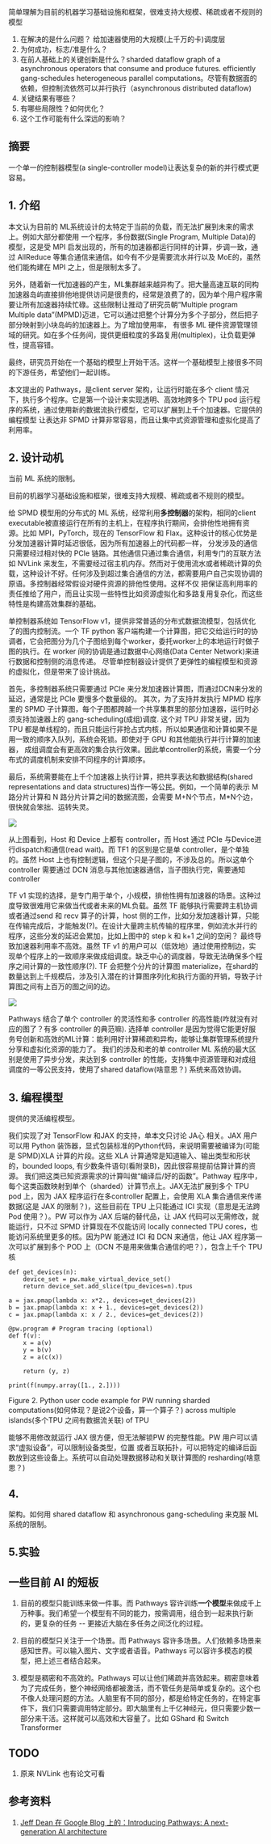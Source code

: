 简单理解为目前的机器学习基础设施和框架，很难支持大规模、稀疏或者不规则的模型

1. 在解决的是什么问题？ 给加速器使用的大规模(上千万的卡)调度层
2. 为何成功，标志/准是什么？
3. 在前人基础上的关键创新是什么？sharded dataflow graph of a asynchronous operators that consume and produce futures. efficiently gang-schedules heterogeneous parallel computations。尽管有数据面的依赖，但控制流依然可以并行执行（asynchronous distributed dataflow)
4. 关键结果有哪些？
5. 有哪些局限性？如何优化？
6. 这个工作可能有什么深远的影响？

## 摘要
一个单一的控制器模型(a single-controller model)让表达复杂的新的并行模式更容易。

## 1. 介绍
本文认为目前的 ML系统设计的太特定于当前的负载，而无法扩展到未来的需求上。例如大部分都使用 一个程序，多份数据(Single Program, Multiple Data)的模型，这是受 MPI 启发出现的，所有的加速器都运行同样的计算，步调一致，通过 AllReduce 等集合通信来通信。如今有不少是需要流水并行以及 MoE的，虽然他们能构建在
MPI 之上，但是限制太多了。

另外，随着新一代加速器的产生，ML集群越来越异构了。把大量高速互联的同构加速器岛屿直接排他地提供访问是很贵的，经常是浪费了的，因为单个用户程序需要让所有加速器持续忙碌。这些限制让推动了研究员朝“Multiple program Multiple data”(MPMD)迈进，它可以通过把整个计算分为多个子部分，然后把子部分映射到小块岛屿的加速器上。为了增加使用率，
有很多 ML 硬件资源管理领域的研究。如在多个任务间，提供更细粒度的多路复用(multiplex)，让负载更弹性，提高容错。

最终，研究员开始在一个基础的模型上开始干活。这样一个基础模型上接很多不同的下游任务，希望他们一起训练。

本文提出的 Pathways，是client server 架构，让运行时能在多个 client 情况下，执行多个程序。它是第一个设计来实现透明、高效地跨多个 TPU pod 运行程序的系统，通过使用新的数据流执行模型，它可以扩展到上千个加速器。它提供的编程模型
让表达非 SPMD 计算非常容易，而且让集中式资源管理和虚拟化提高了利用率。

## 2. 设计动机
当前 ML 系统的限制。

目前的机器学习基础设施和框架，很难支持大规模、稀疏或者不规则的模型。

给  SPMD 模型用的分布式的 ML 系统，经常利用**多控制器**的架构，相同的client executable被直接运行在所有的主机上，在程序执行期间，会排他性地拥有资源。比如 MPI，PyTorch，现在的 TensorFlow 和 Flax。这种设计的核心优势是分发加速器计算时延迟很低，因为所有加速器上的代码都一样，
分发涉及的通信只需要经过相对快的 PCIe 链路。其他通信只通过集合通信，利用专门的互联方法如 NVLink 来发生，不需要经过宿主机内存。然而对于使用流水或者稀疏计算的负载，这种设计不好。任何涉及到超过集合通信的方法，都需要用户自己实现协调的原语。多控制器经常假设对硬件资源的排他性使用。这样不仅
把保证高利用率的责任推给了用户，而且让实现一些特性比如资源虚拟化和多路复用复杂化，而这些特性是构建高效集群的基础。

单控制器系统如 TensorFlow v1，提供非常普适的分布式数据流模型，包括优化了的图内控制流。一个 TF python 客户端构建一个计算图，把它交给运行时的协调者，它会把图分为几个子图给到每个worker，委托worker上的本地运行时做子图的执行。在 worker 间的协调是通过数据中心网络(Data Center Network)来进行数据和控制侧的消息传递。
尽管单控制器设计提供了更弹性的编程模型和资源的虚拟化，但是带来了设计挑战。

首先，多控制器系统只需要通过 PCIe 来分发加速器计算图，而通过DCN来分发的延迟，通常是比 PCIe 要慢多个数量级的。
其次，为了支持并发执行 MPMD 程序里的 SPMD 子计算图，每个子图都跨越一个共享集群里的部分加速器，运行时必须支持加速器上的 gang-scheduling(成组)调度. 这个对 TPU 非常关键，因为 TPU 都是单线程的，而且只能运行非抢占式内核，所以如果通信和计算如果不是用一致的顺序入队列，系统会死锁。即使对于 GPU 和其他能执行并行计算的加速器，
成组调度会有更高效的集合执行效果。因此单controller的系统，需要一个分布式的调度机制来安排不同程序的计算顺序。

最后，系统需要能在上千个加速器上执行计算，把共享表达和数据结构(shared representations and data structures)当作一等公民。例如，一个简单的表示 M 路分片计算和 N 路分片计算之间的数据流图，会需要 M+N个节点，M*N个边，很快就会笨拙、运转失灵。

![](./imgs/dispatch-overheads-1.png)

从上图看到，Host 和 Device 上都有 controller，而 Host 通过 PCIe 与Device进行dispatch和通信(read wait)。而 TF1 的区别是它是单 controller，是个单独的。虽然 Host 上也有控制逻辑，但这个只是子图的，不涉及总的。所以这单个 controller 需要通过 DCN 消息与其他加速器通信，当子图执行完，需要通知 controller

TF v1 实现的选择，是专门用于单个，小规模，排他性拥有加速器的场景。这种过度导致很难用它来做当代或者未来的ML负载。虽然 TF 能够执行需要跨主机协调或者通过send 和 recv 算子的计算，host 侧的工作，比如分发加速器计算，只能在传输完成后，才能触发(?)。在设计大量跨主机传输的程序里，例如流水并行的程序，这些分发的延迟会累加，比如上图中的 step k 和 k+1 之间的空闲？
最终导致加速器利用率不高效。虽然 TF v1 的用户可以（低效地）通过使用控制边，实现单个程序上的一致顺序来做成组调度。缺乏中心的调度器，导致无法确保多个程序之间计算的一致性顺序(?). TF 会把整个分片的计算图 materialize，在shard的数量达到上千规模后，涉及引入潜在的计算图序列化和执行方面的开销，导致子计算图之间有上百万的图之间的边。



![](./imgs/dispatch-overheads-2.png)

Pathways 结合了单个 controller 的灵活性和多 controller 的高性能(咋就没有对应的图了？有多 controller 的典范嘛). 选择单 controller 是因为觉得它能更好服务号创新和高效的ML计算：能利用好计算稀疏和异构，能够让集群管理系统提升分享和虚拟化资源的能力了。
我们的涉及和老的单 controller ML 系统的最大区别是使用了异步分发，来达到多 controller 的性能，支持集中资源管理和对成组调度的一等公民支持，使用了shared dataflow(啥意思？) 系统来高效协调。


## 3. 编程模型
提供的灵活编程模型。

我们实现了对 TensorFlow 和JAX 的支持，单本文只讨论 JA心 相关。JAX 用户可以用 Python 装饰器，显式包装标准的Python代码，来说明需要被编译为(可能是 SPMD)XLA 计算的片段。这些 XLA 计算通常是知道输入、输出类型和形状的，bounded loops, 有少数条件语句(看附录B)，因此很容易提前估算计算的资源。
我们把这类已知资源需求的计算叫做“编译后/好的函数”。Pathway 程序中，每个这类函数映射到单个（sharded）计算节点上。JAX无法扩展到多个 TPU pod 上，因为 JAX 程序运行在多controller 配置上，会使用 XLA 集合通信来传递数据(这是 JAX 的限制？)，这些目前在 TPU 上只能通过 ICI 实现（意思是无法跨Pod 使用？）。PW 可以作为 JAX 后端的替代品，让 JAX
代码可以无需修改，就能运行，只不过 SPMD 计算现在不仅能访问 locally connected TPU cores，也能访问系统里更多的核。因为PW 能通过 ICI 和 DCN 来通信，他让 JAX 程序第一次可以扩展到多个 POD 上（DCN 不是用来做集合通信的吧？），包含上千个 TPU 核

```
def get_devices(n):
    device_set = pw.make_virtual_device_set()
    return device_set.add_slice(tpu_devices=n).tpus
    
a = jax.pmap(lambda x: x*2., devices=get_devices(2))
b = jax.pmap(lambda x: x + 1., devices=get_devices(2))
c = jax.pmap(lambda x: x / 2., devices=get_devices(2))

@pw.program # Program tracing (optional)
def f(v):
    x = a(v)
    y = b(v)
    z = a(c(x))

    return (y, z)
    
print(f(numpy.array([1., 2.])))
```

Figure 2. Python user code example for PW running sharded computations(如何体现？是说2个设备，算一个算子？) across multiple islands(多个TPU 之间有数据流关联) of TPU

能够不用修改就运行 JAX 很方便，但无法解锁PW 的完整性能。PW 用户可以请求“虚拟设备”，可以限制设备类型，位置 或者互联拓扑，可以把特定的编译后函数放到这些设备上。系统可以自动处理数据移动和关联计算图的 resharding(啥意思？)
## 4. 
架构。如何用 shared dataflow 和 asynchronous gang-scheduling 来克服 ML 系统的限制。

## 5.实验

## 一些目前 AI 的短板
1. 目前的模型只能训练来做一件事。而 Pathways 容许训练**一个模型**来做成千上万种事。我们希望一个模型有不同的能力，按需调用，组合到一起来执行新的，更复杂的任务 -- 更接近大脑在多任务之间泛化的过程。

2. 目前的模型只关注于一个场景。而 Pathways 容许多场景。人们依赖多场景来感知世界。可以输入图片、文字或者语音。Pathways 可以容许多模态的模型，把上述三者结合起来。

3. 模型是稠密和不高效的。Pathways 可以让他们稀疏并高效起来。稠密意味着为了完成任务，整个神经网络都被激活，而不管任务是简单或复杂的。这个也不像人处理问题的方法。人脑里有不同的部分，都是给特定任务的，在特定事件下，我们只需要调用特定部分。即大脑里有上千亿神经元，但只需要少数一部分来干活。这样就可以高效和大容量了。比如 GShard 和 Switch Transformer

## TODO
1. 原来 NVLink 也有论文可看
## 参考资料
1. [Jeff Dean 在 Google Blog 上的：Introducing Pathways: A next-generation AI architecture](https://blog.google/technology/ai/introducing-pathways-next-generation-ai-architecture/)

